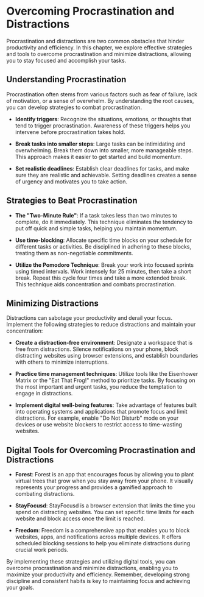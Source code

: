 Overcoming Procrastination and Distractions
=======================================================

Procrastination and distractions are two common obstacles that hinder productivity and efficiency. In this chapter, we explore effective strategies and tools to overcome procrastination and minimize distractions, allowing you to stay focused and accomplish your tasks.

Understanding Procrastination
-----------------------------

Procrastination often stems from various factors such as fear of failure, lack of motivation, or a sense of overwhelm. By understanding the root causes, you can develop strategies to combat procrastination.

* **Identify triggers**: Recognize the situations, emotions, or thoughts that tend to trigger procrastination. Awareness of these triggers helps you intervene before procrastination takes hold.

* **Break tasks into smaller steps**: Large tasks can be intimidating and overwhelming. Break them down into smaller, more manageable steps. This approach makes it easier to get started and build momentum.

* **Set realistic deadlines**: Establish clear deadlines for tasks, and make sure they are realistic and achievable. Setting deadlines creates a sense of urgency and motivates you to take action.

Strategies to Beat Procrastination
----------------------------------

* **The "Two-Minute Rule"**: If a task takes less than two minutes to complete, do it immediately. This technique eliminates the tendency to put off quick and simple tasks, helping you maintain momentum.

* **Use time-blocking**: Allocate specific time blocks on your schedule for different tasks or activities. Be disciplined in adhering to these blocks, treating them as non-negotiable commitments.

* **Utilize the Pomodoro Technique**: Break your work into focused sprints using timed intervals. Work intensely for 25 minutes, then take a short break. Repeat this cycle four times and take a more extended break. This technique aids concentration and combats procrastination.

Minimizing Distractions
-----------------------

Distractions can sabotage your productivity and derail your focus. Implement the following strategies to reduce distractions and maintain your concentration:

* **Create a distraction-free environment**: Designate a workspace that is free from distractions. Silence notifications on your phone, block distracting websites using browser extensions, and establish boundaries with others to minimize interruptions.

* **Practice time management techniques**: Utilize tools like the Eisenhower Matrix or the "Eat That Frog!" method to prioritize tasks. By focusing on the most important and urgent tasks, you reduce the temptation to engage in distractions.

* **Implement digital well-being features**: Take advantage of features built into operating systems and applications that promote focus and limit distractions. For example, enable "Do Not Disturb" mode on your devices or use website blockers to restrict access to time-wasting websites.

Digital Tools for Overcoming Procrastination and Distractions
-------------------------------------------------------------

* **Forest**: Forest is an app that encourages focus by allowing you to plant virtual trees that grow when you stay away from your phone. It visually represents your progress and provides a gamified approach to combating distractions.

* **StayFocusd**: StayFocusd is a browser extension that limits the time you spend on distracting websites. You can set specific time limits for each website and block access once the limit is reached.

* **Freedom**: Freedom is a comprehensive app that enables you to block websites, apps, and notifications across multiple devices. It offers scheduled blocking sessions to help you eliminate distractions during crucial work periods.

By implementing these strategies and utilizing digital tools, you can overcome procrastination and minimize distractions, enabling you to maximize your productivity and efficiency. Remember, developing strong discipline and consistent habits is key to maintaining focus and achieving your goals.
